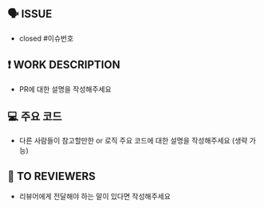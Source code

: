 <!----[PullRequestType]/#IssueNumber: 작업 내용 -->
<!----ex) [Add]/#1: 이슈 템플릿을 생성합니다 -->

## **🗣️ ISSUE**

- closed #이슈번호

## **❗ WORK DESCRIPTION**

- PR에 대한 설명을 작성해주세요

<!---- ## **📸 SCREENSHOT** -->

<!---- <img src="" width="300" /> -->
<!----Before | After
  :--: | :--:
  <img src="" width="300" /> | <img src="" width="300" >-->

## **💻 주요 코드**

- 다른 사람들이 참고할만한 or 로직 주요 코드에 대한 설명을 작성해주세요 (생략 가능)

## **📢 TO REVIEWERS**

- 리뷰어에게 전달해야 하는 말이 있다면 작성해주세요
